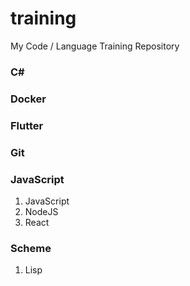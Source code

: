 # training
My Code / Language Training Repository

### C# 

### Docker 

### Flutter 

### Git 

### JavaScript 
1. JavaScript
2. NodeJS
3. React

### Scheme 
1. Lisp